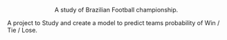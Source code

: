 <p align="center">A study of Brazilian Football championship.
</p>



A project to Study and create a model to predict teams probability of Win / Tie / Lose.
